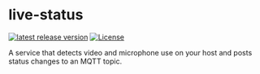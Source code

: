 # live-status

[![latest release version](https://img.shields.io/github/v/release/live-status/live-status)](https://github.com/live-status/live-status/releases)
[![License](https://img.shields.io/github/license/live-status/live-status?color=blue)](https://github.com/live-status/live-status/blob/master/LICENSE.md)

A service that detects video and microphone use on your host and posts status changes to an MQTT topic.
